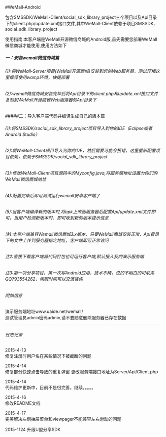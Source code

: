 #WeMall-Android

包含SMSSDK/WeMall-Client/social_sdk_library_project三个项目以及Api目录下的client.php/update.xml接口文件,其中WeMall-Client依赖于项目SMSSDK、social_sdk_library_project

使用指南:本客户端是WeMall开源微信商城的Android版,首先需要您部署WeMall微信商城才能使用,使用方法如下

##### 一：安装wemall微信商城篇

###### (1):将WeMall-Server项目(WeMall开源商城)安装到您的Web服务器，测试环境这里推荐使用wamp环境，快捷部署
###### (2):wemall微信商城安装完毕后将Api目录下的client.php和update.xml接口文件复制到WeMall开源商城Web服务器的Api目录下

#####二：导入客户端代码并编译生成自己的版本篇

###### (1):将SMSSDK/social_sdk_library_project项目导入到你的IDE（Eclipse或者Android Studio）</br>
###### (2):将WeMall-Client项目导入到你的IDE，然后需要可能会报错，这里重新配置项目依赖，依赖于SMSSDK/social_sdk_library_project</br>
###### (3):修改WeMall-Client项目源码中的Myconfig.java,将服务端地址设置为你们的WeMall微信商城地址</br>
###### (4):配置完毕后即可测试运行wemall安卓客户端了</br>
###### (5):当客户端编译新的版本时,将apk上传到服务器后配置Api/update.xml文件即可，当用户检测新版本时，即可收到新的版本提示信息</br>

###### 注1:本客户端兼容Wemall微信商城3.x版本，只要WeMall商城安装正常，Api目录下的文件上传到服务器指定地址，客户端即可正常访问</br>
###### 注2:直接下载客户端源代码打包也可运行客户端,默认接入我的演示服务端</br>
###### 注3:第一次分享项目，第一次写Android应用，技术不精，说的不明白的可联系QQ793554262，闲暇时间可以交流咨询<br>
###### 附加信息
演示服务端地址www.uaide.net/wemall/  
测试管理员admin密码admin,请不要随意删除服务器已存在数据
*** 
###### 日志记录
2015-4-13  
修复注册时用户名在某些情况下被截断的问题

2015-4-14  
修复部分快速点击导致的重复弹窗
更改服务端接口地址为Server/Api/Client.php

2015-4-14  
代码维护更新中，目前不是很完善，继续。。。。。

2015-4-16  
修改README文档

2015-4-17  
完美解决左侧抽屉菜单和viewpager不能兼容左右滑动的问题

2015-1124
升级U盟分享SDK
